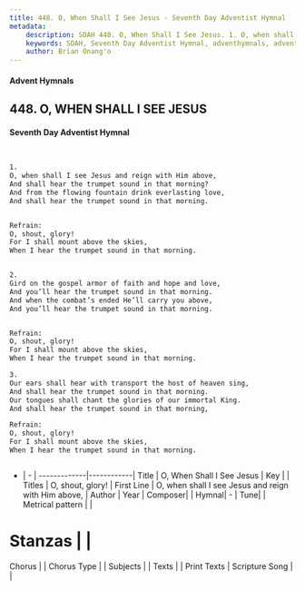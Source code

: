 ```yaml
---
title: 448. O, When Shall I See Jesus - Seventh Day Adventist Hymnal
metadata:
    description: SDAH 448. O, When Shall I See Jesus. 1. O, when shall I see Jesus and reign with Him above, And shall hear the trumpet sound in that morning? And from the flowing fountain drink everlasting love, And shall hear the trumpet sound in that morning. 
    keywords: SDAH, Seventh Day Adventist Hymnal, adventhymnals, advent hymnals, O, When Shall I See Jesus, O, when shall I see Jesus and reign with Him above, ,O, shout, glory!
    author: Brian Onang'o
---
```


#### Advent Hymnals
## 448. O, WHEN SHALL I SEE JESUS
#### Seventh Day Adventist Hymnal

```txt


1.
O, when shall I see Jesus and reign with Him above,
And shall hear the trumpet sound in that morning?
And from the flowing fountain drink everlasting love,
And shall hear the trumpet sound in that morning.


Refrain:
O, shout, glory!
For I shall mount above the skies,
When I hear the trumpet sound in that morning.


2.
Gird on the gospel armor of faith and hope and love,
And you’ll hear the trumpet sound in that morning.
And when the combat’s ended He’ll carry you above,
And you’ll hear the trumpet sound in that morning.


Refrain:
O, shout, glory!
For I shall mount above the skies,
When I hear the trumpet sound in that morning.

3.
Our ears shall hear with transport the host of heaven sing,
And shall hear the trumpet sound in that morning.
Our tongues shall chant the glories of our immortal King.
And shall hear the trumpet sound in that morning,

Refrain:
O, shout, glory!
For I shall mount above the skies,
When I hear the trumpet sound in that morning.



```

- |   -  |
-------------|------------|
Title | O, When Shall I See Jesus |
Key |  |
Titles | O, shout, glory! |
First Line | O, when shall I see Jesus and reign with Him above, |
Author | 
Year | 
Composer|  |
Hymnal|  - |
Tune|  |
Metrical pattern | |
# Stanzas |  |
Chorus |  |
Chorus Type |  |
Subjects |  |
Texts |  |
Print Texts | 
Scripture Song |  |
  
